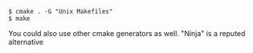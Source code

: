 ```
$ cmake . -G "Unix Makefiles"
$ make
```

You could also use other cmake generators as well. "Ninja" is a reputed alternative
